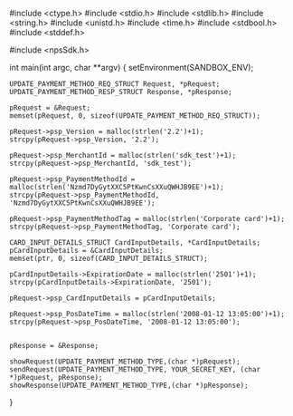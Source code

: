#include <ctype.h>
#include <stdio.h>
#include <stdlib.h>
#include <string.h>
#include <unistd.h>
#include <time.h>
#include <stdbool.h>
#include <stddef.h>

#include <npsSdk.h>

int main(int argc, char **argv) {
    setEnvironment(SANDBOX_ENV);

    UPDATE_PAYMENT_METHOD_REQ_STRUCT Request, *pRequest;
    UPDATE_PAYMENT_METHOD_RESP_STRUCT Response, *pResponse;

    pRequest = &Request;
    memset(pRequest, 0, sizeof(UPDATE_PAYMENT_METHOD_REQ_STRUCT));

    pRequest->psp_Version = malloc(strlen('2.2')+1);
    strcpy(pRequest->psp_Version, '2.2');

    pRequest->psp_MerchantId = malloc(strlen('sdk_test')+1);
    strcpy(pRequest->psp_MerchantId, 'sdk_test');

    pRequest->psp_PaymentMethodId = malloc(strlen('Nzmd7DyGytXXC5PtKwnCsXXuQWHJB9EE')+1);
    strcpy(pRequest->psp_PaymentMethodId, 'Nzmd7DyGytXXC5PtKwnCsXXuQWHJB9EE');

    pRequest->psp_PaymentMethodTag = malloc(strlen('Corporate card')+1);
    strcpy(pRequest->psp_PaymentMethodTag, 'Corporate card');

    CARD_INPUT_DETAILS_STRUCT CardInputDetails, *CardInputDetails;
    pCardInputDetails = &CardInputDetails;
    memset(ptr, 0, sizeof(CARD_INPUT_DETAILS_STRUCT);

    pCardInputDetails->ExpirationDate = malloc(strlen('2501')+1);
    strcpy(pCardInputDetails->ExpirationDate, '2501');

    pRequest->psp_CardInputDetails = pCardInputDetails;

    pRequest->psp_PosDateTime = malloc(strlen('2008-01-12 13:05:00')+1);
    strcpy(pRequest->psp_PosDateTime, '2008-01-12 13:05:00');


    pResponse = &Response;

    showRequest(UPDATE_PAYMENT_METHOD_TYPE,(char *)pRequest);
    sendRequest(UPDATE_PAYMENT_METHOD_TYPE, YOUR_SECRET_KEY, (char *)pRequest, pResponse);
    showResponse(UPDATE_PAYMENT_METHOD_TYPE,(char *)pResponse);
}
